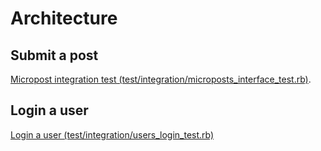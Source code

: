 # Architecture

## Submit a post

[Micropost integration test (test/integration/microposts_interface_test.rb)](tmp/appmap/minitest/Microposts_interface_micropost_interface.appmap.json).

## Login a user

[Login a user (test/integration/users_login_test.rb)](tmp/appmap/minitest/Users_login_login_with_remembering.appmap.json)
